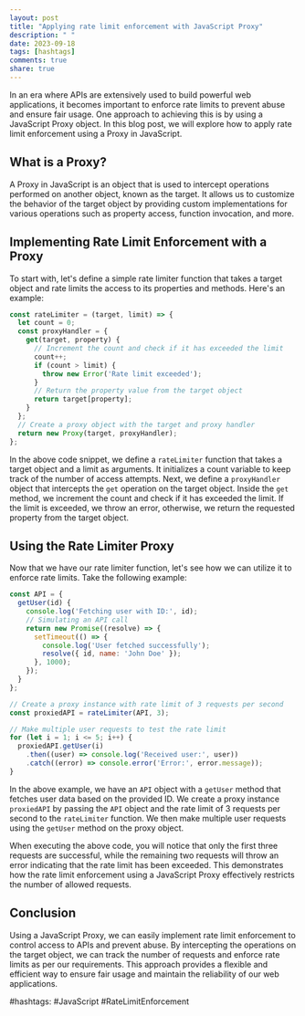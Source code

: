 ```yaml
---
layout: post
title: "Applying rate limit enforcement with JavaScript Proxy"
description: " "
date: 2023-09-18
tags: [hashtags]
comments: true
share: true
---
```


In an era where APIs are extensively used to build powerful web applications, it becomes important to enforce rate limits to prevent abuse and ensure fair usage. One approach to achieving this is by using a JavaScript Proxy object. In this blog post, we will explore how to apply rate limit enforcement using a Proxy in JavaScript.

## What is a Proxy?

A Proxy in JavaScript is an object that is used to intercept operations performed on another object, known as the target. It allows us to customize the behavior of the target object by providing custom implementations for various operations such as property access, function invocation, and more.

## Implementing Rate Limit Enforcement with a Proxy

To start with, let's define a simple rate limiter function that takes a target object and rate limits the access to its properties and methods. Here's an example:

```javascript
const rateLimiter = (target, limit) => {
  let count = 0;
  const proxyHandler = {
    get(target, property) {
      // Increment the count and check if it has exceeded the limit
      count++;
      if (count > limit) {
        throw new Error('Rate limit exceeded');
      }
      // Return the property value from the target object
      return target[property];
    }
  };
  // Create a proxy object with the target and proxy handler
  return new Proxy(target, proxyHandler);
};
```

In the above code snippet, we define a `rateLimiter` function that takes a target object and a limit as arguments. It initializes a count variable to keep track of the number of access attempts. Next, we define a `proxyHandler` object that intercepts the `get` operation on the target object. Inside the `get` method, we increment the count and check if it has exceeded the limit. If the limit is exceeded, we throw an error, otherwise, we return the requested property from the target object.

## Using the Rate Limiter Proxy

Now that we have our rate limiter function, let's see how we can utilize it to enforce rate limits. Take the following example:

```javascript
const API = {
  getUser(id) {
    console.log('Fetching user with ID:', id);
    // Simulating an API call
    return new Promise((resolve) => {
      setTimeout(() => {
        console.log('User fetched successfully');
        resolve({ id, name: 'John Doe' });
      }, 1000);
    });
  }
};

// Create a proxy instance with rate limit of 3 requests per second
const proxiedAPI = rateLimiter(API, 3);

// Make multiple user requests to test the rate limit
for (let i = 1; i <= 5; i++) {
  proxiedAPI.getUser(i)
    .then((user) => console.log('Received user:', user))
    .catch((error) => console.error('Error:', error.message));
}
```

In the above example, we have an `API` object with a `getUser` method that fetches user data based on the provided ID. We create a proxy instance `proxiedAPI` by passing the `API` object and the rate limit of 3 requests per second to the `rateLimiter` function. We then make multiple user requests using the `getUser` method on the proxy object.

When executing the above code, you will notice that only the first three requests are successful, while the remaining two requests will throw an error indicating that the rate limit has been exceeded. This demonstrates how the rate limit enforcement using a JavaScript Proxy effectively restricts the number of allowed requests.

## Conclusion

Using a JavaScript Proxy, we can easily implement rate limit enforcement to control access to APIs and prevent abuse. By intercepting the operations on the target object, we can track the number of requests and enforce rate limits as per our requirements. This approach provides a flexible and efficient way to ensure fair usage and maintain the reliability of our web applications.

#hashtags: #JavaScript #RateLimitEnforcement